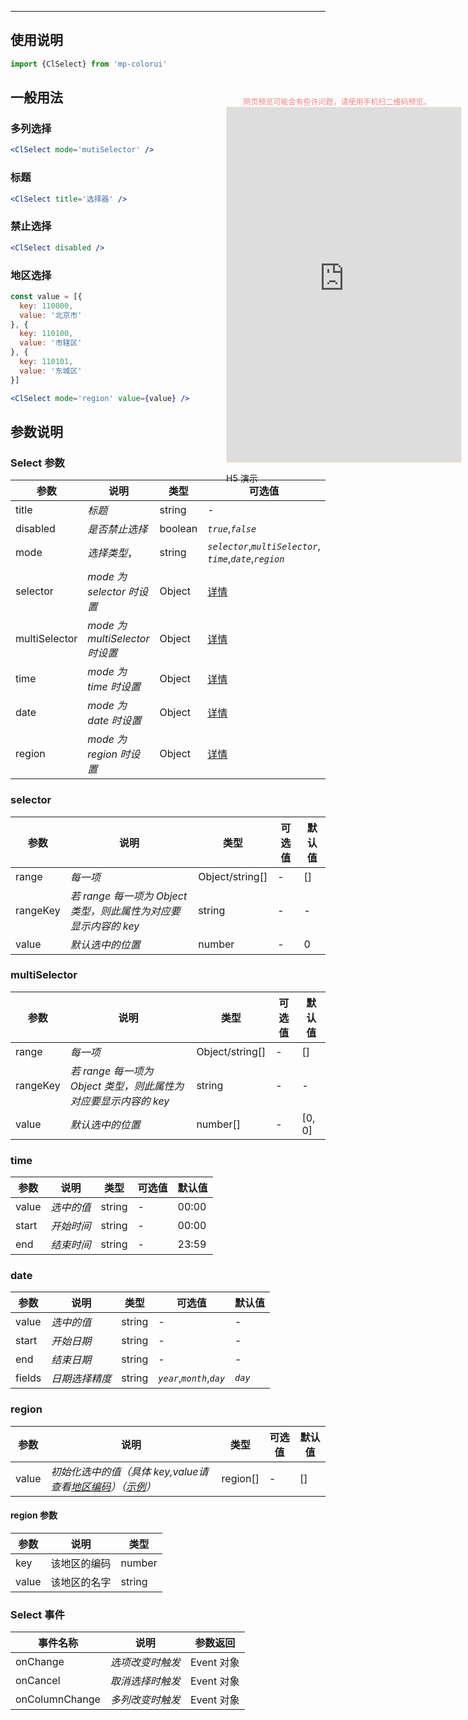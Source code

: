 ****

## 使用说明

```jsx
import {ClSelect} from 'mp-colorui'
```



## 一般用法

### 多列选择

```jsx
<ClSelect mode='mutiSelector' />
```

### 标题

```jsx
<ClSelect title='选择器' />
```

### 禁止选择

```jsx
<ClSelect disabled />
```

### 地区选择

```jsx
const value = [{
  key: 110000,
  value: '北京市'
}, {
  key: 110100,
  value: '市辖区'
}, {
  key: 110101,
  value: '东城区'
}]

<ClSelect mode='region' value={value} />
```



## 参数说明

### Select 参数

| 参数          | 说明                           | 类型    | 可选值                                                       | 默认值       |
| ------------- | ------------------------------ | ------- | ------------------------------------------------------------ | ------------ |
| title         | *标题*                         | string  | -                                                            | -            |
| disabled      | *是否禁止选择*                 | boolean | *`true`*,*`false`*                                           | *`false`*    |
| mode          | *选择类型*，                   | string  | *`selector`*,*`multiSelector`*,<br />*`time`*,*`date`*,*`region`* | *`selector`* |
| selector      | *mode 为 selector 时设置*      | Object  | [详情](/form/select?id=selector)                             | {}           |
| multiSelector | *mode 为 multiSelector 时设置* | Object  | [详情](/form/select?id=multiSelector)                        | {}           |
| time          | *mode 为 time 时设置*          | Object  | [详情](/form/select?id=time)                                 | {}           |
| date          | *mode 为 date 时设置*          | Object  | [详情](/form/select?id=date)                                 | {}           |
| region        | *mode 为 region 时设置*        | Object  | [详情](/form/select?id=region)                               | {}           |



### selector

| 参数     | 说明                                                         | 类型            | 可选值 | 默认值 |
| -------- | ------------------------------------------------------------ | --------------- | ------ | ------ |
| range    | *每一项*                                                     | Object/string[] | -      | []     |
| rangeKey | *若 range 每一项为 Object 类型，则此属性为对应要显示内容的 key* | string          | -      | -      |
| value    | *默认选中的位置*                                             | number          | -      | 0      |



### multiSelector

| 参数     | 说明                                                         | 类型            | 可选值 | 默认值 |
| -------- | ------------------------------------------------------------ | --------------- | ------ | ------ |
| range    | *每一项*                                                     | Object/string[] | -      | []     |
| rangeKey | *若 range 每一项为 Object 类型，则此属性为对应要显示内容的 key* | string          | -      | -      |
| value    | *默认选中的位置*                                             | number[]        | -      | [0, 0] |



### time

| 参数  | 说明       | 类型   | 可选值 | 默认值 |
| ----- | ---------- | ------ | ------ | ------ |
| value | *选中的值* | string | -      | 00:00  |
| start | *开始时间* | string | -      | 00:00  |
| end   | *结束时间* | string | -      | 23:59  |



### date

| 参数   | 说明           | 类型   | 可选值                     | 默认值  |
| ------ | -------------- | ------ | -------------------------- | ------- |
| value  | *选中的值*     | string | -                          | -       |
| start  | *开始日期*     | string | -                          | -       |
| end    | *结束日期*     | string | -                          | -       |
| fields | *日期选择精度* | string | *`year`*,*`month`*,*`day`* | *`day`* |



### region

| 参数  | 说明                                                         | 类型     | 可选值 | 默认值 |
| ----- | ------------------------------------------------------------ | -------- | ------ | ------ |
| value | *初始化选中的值（具体 key,value请查看[地区编码](https://yinliangdream.github.io/area/)）（[示例](/form/select?id=地区选择)）* | region[] | -      | []     |

#### region 参数

| 参数  | 说明         | 类型   |
| ----- | ------------ | ------ |
| key   | 该地区的编码 | number |
| value | 该地区的名字 | string |



### Select 事件

| 事件名称       | 说明             | 参数返回   |
| -------------- | ---------------- | ---------- |
| onChange       | *选项改变时触发* | Event 对象 |
| onCancel       | *取消选择时触发* | Event 对象 |
| onColumnChange | *多列改变时触发* | Event 对象 |


<div style="position: fixed; right:10px; top: 5%">
<div style="width: 355px; display: flex; flex-wrap: wrap; justify-content: center; align-items: center; font-size: 12px; color: lightcoral">网页预览可能会有些许问题，请使用手机扫二维码预览。</div>
<iframe style="border: 1px solid antiquewhite" src="https://yinliangdream.github.io/mp-colorui-h5-demo/#/pages/components/select/index" height="568" width="375"></iframe>
<div>
		<p>H5 演示</p>
		<div id='qrcode'></div>
	</div>
</div>

<script>
	new Vue({
		el: '#main',
		mounted() {
			setTimeout(() => {
				const id = document.getElementById("qrcode");
				new QRCode(id, {
					text: "https://yinliangdream.github.io/mp-colorui-h5-demo/#/pages/components/select/index",
					width: 128,
					height: 128,
					colorDark : "#000000",
					colorLight : "#ffffff",
					correctLevel : QRCode.CorrectLevel.H
				});
			});
		}
	})
</script>
